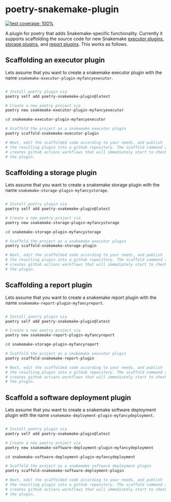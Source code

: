 # poetry-snakemake-plugin

[![test coverage: 100%](https://img.shields.io/badge/test%20coverage-100%25-green)](https://github.com/yte-template-engine/yte/blob/main/pyproject.toml#L30)

A plugin for poetry that adds Snakemake-specific functionality.
Currently it supports scaffolding the source code for new Snakemake [executor plugins](https://github.com/snakemake/snakemake-interface-executor-plugins), [storage plugins](https://github.com/snakemake/snakemake-interface-storage-plugins), and [report plugins](https://github.com/snakemake/snakemake-interface-report-plugins).
This works as follows.

## Scaffolding an executor plugin

Lets assume that you want to create a snakemake executor plugin with the name `snakemake-executor-plugin-myfancyexecutor`.

```bash

# Install poetry plugin via
poetry self add poetry-snakemake-plugin@latest

# Create a new poetry project via
poetry new snakemake-executor-plugin-myfancyexecutor

cd snakemake-executor-plugin-myfancyexecutor

# Scaffold the project as a snakemake executor plugin
poetry scaffold-snakemake-executor-plugin

# Next, edit the scaffolded code according to your needs, and publish
# the resulting plugin into a github repository. The scaffold command also 
# creates github actions workflows that will immediately start to check and test
# the plugin.
```

## Scaffolding a storage plugin

Lets assume that you want to create a snakemake storage plugin with the name `snakemake-storage-plugin-myfancystorage`.

```bash

# Install poetry plugin via
poetry self add poetry-snakemake-plugin@latest

# Create a new poetry project via
poetry new snakemake-storage-plugin-myfancystorage

cd snakemake-storage-plugin-myfancystorage

# Scaffold the project as a snakemake executor plugin
poetry scaffold-snakemake-storage-plugin

# Next, edit the scaffolded code according to your needs, and publish
# the resulting plugin into a github repository. The scaffold command also 
# creates github actions workflows that will immediately start to check and test
# the plugin.
```

## Scaffolding a report plugin

Lets assume that you want to create a snakemake report plugin with the name `snakemake-report-plugin-myfancyreport`.

```bash

# Install poetry plugin via
poetry self add poetry-snakemake-plugin@latest

# Create a new poetry project via
poetry new snakemake-report-plugin-myfancyreport

cd snakemake-storage-plugin-myfancyreport

# Scaffold the project as a snakemake executor plugin
poetry scaffold-snakemake-report-plugin

# Next, edit the scaffolded code according to your needs, and publish
# the resulting plugin into a github repository. The scaffold command also 
# creates github actions workflows that will immediately start to check and test
# the plugin.
```

## Scaffold a software deployment plugin

Lets assume that you want to create a snakemake software deployment plugin with the name `snakemake-deployment-plugin-myfancydeployment`.

```bash

# Install poetry plugin via
poetry self add poetry-snakemake-plugin@latest

# Create a new poetry project via
poetry new snakemake-software-deployment-plugin-myfancydeployment

cd snakemake-software-deployment-plugin-myfancydeployment

# Scaffold the project as a snakemake software deployment plugin
poetry scaffold-snakemake-software-deployment-plugin

# Next, edit the scaffolded code according to your needs, and publish
# the resulting plugin into a github repository. The scaffold command also 
# creates github actions workflows that will immediately start to check and test
# the plugin.
```

